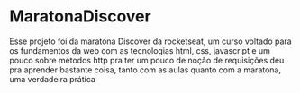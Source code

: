 # MaratonaDiscover
Esse projeto foi da maratona Discover da rocketseat, um curso voltado para os fundamentos da web com as tecnologias html, css, javascript e um pouco sobre métodos http pra ter um pouco de noção de requisições
deu pra aprender bastante coisa, tanto com as aulas quanto com a maratona, uma verdadeira prática
